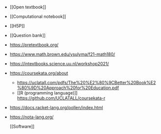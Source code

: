 - [[Open textbook]]
- [[Computational notebook]]
- [[H5P]]
- [[Question bank]]
- https://pretextbook.org/
- https://www.math.brown.edu/ysulyma/f21-math180/
- https://intextbooks.science.uu.nl/workshop2021/
- https://coursekata.org/about
	- https://uclatall.com/pdfs/The%20%E2%80%9CBetter%20Book%E2%80%9D%20Approach%20for%20Education.pdf
	- [[R (programming language)]] https://github.com/UCLATALL/coursekata-r
- https://docs.racket-lang.org/pollen/index.html
- https://nota-lang.org/
  
  [[Software]]